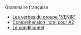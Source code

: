 Grammaire française 
* [Les verbes du groupe "VENIR"](lesverbesdugroupevenir.md)
* [Compréhension l'oral pour A2](dialogues.md)
* [Le conditionnel](conditionnel.md)
